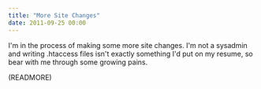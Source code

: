 ```yaml
---
title: "More Site Changes"
date: 2011-09-25 00:00
---
```


I'm in the process of making some more site changes. I'm not a sysadmin and writing .htaccess files isn't exactly something I'd put on my resume, so bear with me through some growing pains.

(READMORE)
